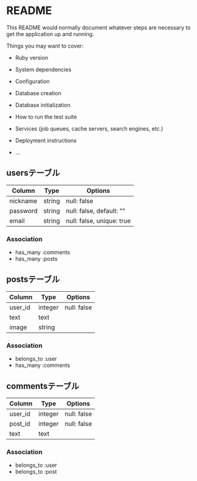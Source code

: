 # README

This README would normally document whatever steps are necessary to get the
application up and running.

Things you may want to cover:

* Ruby version

* System dependencies

* Configuration

* Database creation

* Database initialization

* How to run the test suite

* Services (job queues, cache servers, search engines, etc.)

* Deployment instructions

* ...
## usersテーブル

|Column|Type|Options|
|------|----|-------|
|nickname|string|null: false|
|password|string|null: false, default: ""|
|email|string|null: false, unique: true|

### Association
- has_many :comments
- has_many :posts

## postsテーブル

|Column|Type|Options|
|------|----|-------|
|user_id|integer|null: false|
|text|text||
|image|string||

### Association
- belongs_to :user
- has_many   :comments

## commentsテーブル

|Column|Type|Options|
|------|----|-------|
|user_id|integer|null: false|
|post_id|integer|null: false|
|text|text||

### Association
- belongs_to :user
- belongs_to :post

